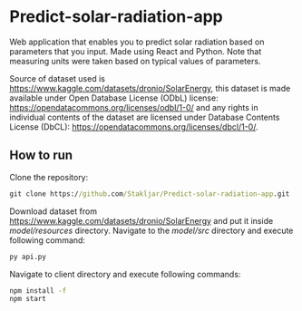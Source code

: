 # Predict-solar-radiation-app
Web application that enables you to predict solar radiation based on parameters that you input.
Made using React and Python.
Note that measuring units were taken based on typical values of parameters.

Source of dataset used is https://www.kaggle.com/datasets/dronio/SolarEnergy, this dataset is made available under Open Database License (ODbL) license: https://opendatacommons.org/licenses/odbl/1-0/
and any rights in individual contents of the dataset are licensed under Database Contents License (DbCL): https://opendatacommons.org/licenses/dbcl/1-0/.

## How to run
Clone the repository:
```cmd
git clone https://github.com/Stakljar/Predict-solar-radiation-app.git
```
Download dataset from https://www.kaggle.com/datasets/dronio/SolarEnergy and put it inside _model/resources_ directory.
Navigate to the _model/src_ directory and execute following command:
```cmd
py api.py
```
Navigate to client directory and execute following commands:
```cmd
npm install -f
npm start
```
